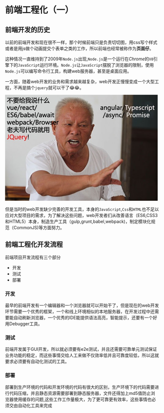 # 前端工程化（一）
## 前端开发的历史
以前的前端开发和现在很不一样，那个时候前端只是负责切切图，用css写个样式或者是用js做个动画提交个表单之类的工作，所以前端也经常被称作为**页面仔**。

这种情况一直维持到了2009年`Node.js`出现,`Node.js`是一个运行在*Chrome*的`V8`引擎下的`JavaScript`运行环境。`Node.js`让`JavaScript`摆脱了浏览器的限制，使用`Node.js`可以编写命令行工具，构建web服务器，甚至是桌面应用。

一方面，随着web开发的业务和需求越来越复杂，web开发正慢慢变成一个大型工程，不再是搞个`jquery`就可以干了😂😂。

![avatar](/static/老夫写代码就用jQuery.jpg)

但是当时的web开发缺少完善的开发工具，本身的`JavaScript`,`Css`和`HTML`也不足以应对大型项目的需求，为了解决这些问题，web开发者们从改善语言（ES6,CSS3和HTML5）本身，制造生产工具（gulp,grunt,babel,webpack)，制定模块化规范（CommonJS)等方面努力。
## 前端工程化开发流程
前端项目开发流程有三个部分
- 开发
- 测试
- 部署
### 开发
最早的前端开发有一个编辑器和一个浏览器就可以开始干了，但是现在的web开发环节需要一个优秀的框架，一个和线上环境相似的本地服务器，在开发过程中还需要能自动刷新浏览器，一个优秀的IDE能提供语法高亮，智能提示，还要有一个好用Debugger工具。
### 测试
前端开发属于GUI开发，所以就必须要有e2e测试，并且还需要可靠单元测试保证业务功能的稳定，而这些事情交给人工来做不仅效率低并且可靠度较低，所以这就要求必须要有自动化测试的工具。
### 部署
部署到生产环境的代码和开发环境的代码有很大的区别，生产环境下的代码需要进行代码压缩，并且静态资源需要部署到静态服务器，文件还得加上md5值防止浏览器使用缓存的问题,这些工作工作量极大，为了更可靠更有效率，这些事情也必须交由自动化工具来完成